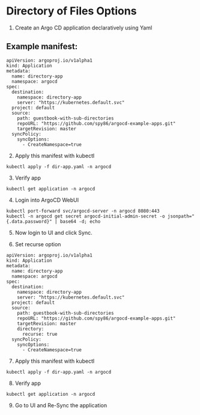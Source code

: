 # Directory of Files Options

1. Create an Argo CD application declaratively using Yaml

Example manifest:
---
```
apiVersion: argoproj.io/v1alpha1
kind: Application
metadata: 
  name: directory-app
  namespace: argocd
spec: 
  destination:
    namespace: directory-app
    server: "https://kubernetes.default.svc"
  project: default
  source: 
    path: guestbook-with-sub-directories
    repoURL: "https://github.com/spy86/argocd-example-apps.git"
    targetRevision: master
  syncPolicy:
    syncOptions:
      - CreateNamespace=true
```
2. Apply this manifest with kubectl
```
kubectl apply -f dir-app.yaml -n argocd
```
3. Verify app
```
kubectl get application -n argocd
```
4. Login into ArgoCD WebUI
```
kubectl port-forward svc/argocd-server -n argocd 8080:443
kubectl -n argocd get secret argocd-initial-admin-secret -o jsonpath="{.data.password}" | base64 -d; echo
```
5. Now login to UI and click Sync.

6. Set recurse option
```
apiVersion: argoproj.io/v1alpha1
kind: Application
metadata: 
  name: directory-app
  namespace: argocd
spec: 
  destination:
    namespace: directory-app
    server: "https://kubernetes.default.svc"
  project: default
  source: 
    path: guestbook-with-sub-directories
    repoURL: "https://github.com/spy86/argocd-example-apps.git"
    targetRevision: master
    directory:
      recurse: true
  syncPolicy:
    syncOptions:
      - CreateNamespace=true
```
7. Apply this manifest with kubectl
```
kubectl apply -f dir-app.yaml -n argocd
```
8. Verify app
```
kubectl get application -n argocd
```
9. Go to UI and Re-Sync the application
